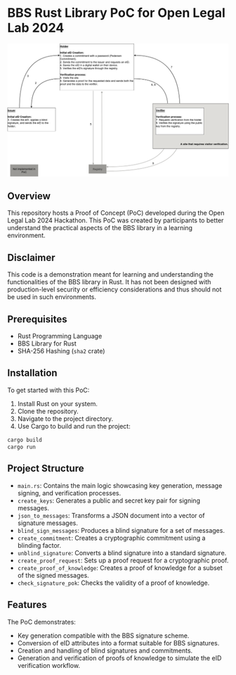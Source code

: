 # BBS Rust Library PoC for Open Legal Lab 2024

![Diagram of BBS in context of eID](BBS_Diagram.png)


## Overview

This repository hosts a Proof of Concept (PoC) developed during the Open Legal Lab 2024 Hackathon. This PoC was created by participants to better understand the practical aspects of the BBS library in a learning environment.

## Disclaimer

This code is a demonstration meant for learning and understanding the functionalities of the BBS library in Rust. It has not been designed with production-level security or efficiency considerations and thus should not be used in such environments.

## Prerequisites

- Rust Programming Language
- BBS Library for Rust
- SHA-256 Hashing (`sha2` crate)

## Installation

To get started with this PoC:

1. Install Rust on your system.
2. Clone the repository.
3. Navigate to the project directory.
4. Use Cargo to build and run the project:

```shell
cargo build
cargo run
```

## Project Structure

- `main.rs`: Contains the main logic showcasing key generation, message signing, and verification processes.
- `create_keys`: Generates a public and secret key pair for signing messages.
- `json_to_messages`: Transforms a JSON document into a vector of signature messages.
- `blind_sign_messages`: Produces a blind signature for a set of messages.
- `create_commitment`: Creates a cryptographic commitment using a blinding factor.
- `unblind_signature`: Converts a blind signature into a standard signature.
- `create_proof_request`: Sets up a proof request for a cryptographic proof.
- `create_proof_of_knowledge`: Creates a proof of knowledge for a subset of the signed messages.
- `check_signature_pok`: Checks the validity of a proof of knowledge.

## Features

The PoC demonstrates:
- Key generation compatible with the BBS signature scheme.
- Conversion of eID attributes into a format suitable for BBS signatures.
- Creation and handling of blind signatures and commitments.
- Generation and verification of proofs of knowledge to simulate the eID verification workflow.
